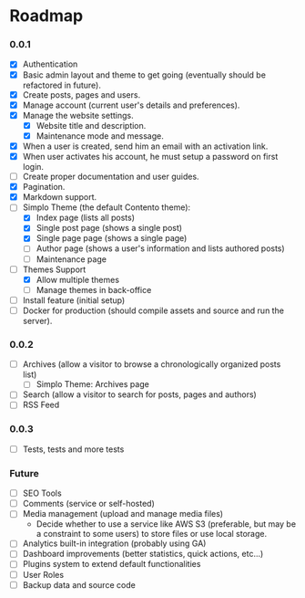 # Roadmap

### 0.0.1

- [x] Authentication
- [x] Basic admin layout and theme to get going (eventually should be refactored in future).
- [x] Create posts, pages and users.
- [x] Manage account (current user's details and preferences).
- [x] Manage the website settings.
  - [x] Website title and description.
  - [x] Maintenance mode and message.
- [x] When a user is created, send him an email with an activation link.
- [x] When user activates his account, he must setup a password on first login.
- [ ] Create proper documentation and user guides.
- [x] Pagination.
- [x] Markdown support.
- [ ] Simplo Theme (the default Contento theme):
  - [x] Index page (lists all posts)
  - [x] Single post page (shows a single post)
  - [x] Single page page (shows a single page)
  - [ ] Author page (shows a user's information and lists authored posts)
  - [ ] Maintenance page
- [ ] Themes Support
  - [x] Allow multiple themes
  - [ ] Manage themes in back-office
- [ ] Install feature (initial setup)
- [ ] Docker for production (should compile assets and source and run the server).

### 0.0.2

- [ ] Archives (allow a visitor to browse a chronologically organized posts list)
  - [ ] Simplo Theme: Archives page
- [ ] Search (allow a visitor to search for posts, pages and authors)
- [ ] RSS Feed

### 0.0.3

- [ ] Tests, tests and more tests

### Future

- [ ] SEO Tools
- [ ] Comments (service or self-hosted)
- [ ] Media management (upload and manage media files)
  - Decide whether to use a service like AWS S3 (preferable, but may be a constraint to some users) to store files or use local storage.
- [ ] Analytics built-in integration (probably using GA)
- [ ] Dashboard improvements (better statistics, quick actions, etc...)
- [ ] Plugins system to extend default functionalities
- [ ] User Roles
- [ ] Backup data and source code
